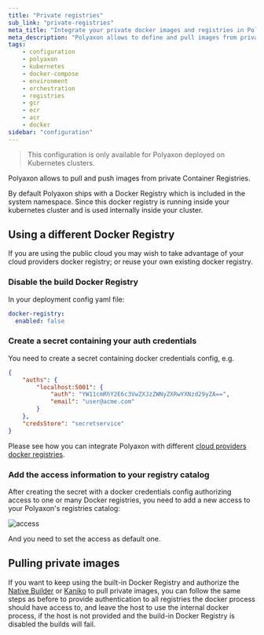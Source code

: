 ```yaml
---
title: "Private registries"
sub_link: "private-registries"
meta_title: "Integrate your private docker images and registries in Polyaxon - Configuration"
meta_description: "Polyaxon allows to define and pull images from private Container Registries."
tags:
    - configuration
    - polyaxon
    - kubernetes
    - docker-compose
    - environment
    - orchestration
    - registries
    - gcr
    - ecr
    - acr
    - docker
sidebar: "configuration"
---
```


<blockquote class="warning">This configuration is only available for Polyaxon deployed on Kubernetes clusters.</blockquote>

Polyaxon allows to pull and push images from private Container Registries.

By default Polyaxon ships with a Docker Registry which is included in the system namespace. 
Since this docker registry is running inside your kubernetes cluster and is used internally inside your cluster.

## Using a different Docker Registry

If you are using the public cloud you may wish to take advantage of your cloud providers docker registry; or reuse your own existing docker registry.

### Disable the build Docker Registry

In your deployment config yaml file:

```yaml
docker-registry:
  enabled: false
```

### Create a secret containing your auth credentials

You need to create a secret containing docker credentials config, e.g.

```json
{
    "auths": {
        "localhost:5001": {
            "auth": "YW11cmRhY2E6c3VwZXJzZWNyZXRwYXNzd29yZA==",
            "email": "user@acme.com"
        }
    },
    "credsStore": "secretservice"
}
``` 

Please see how you can integrate Polyaxon with different [cloud providers docker registries](/integrations/registry/).

### Add the access information to your registry catalog

After creating the secret with a docker credentials config authorizing access to one or many Docker registries, 
you need to add a new access to your Polyaxon's registries catalog:

![access](../../content/images/integrations/docker-access.png)

And you need to set the access as default one.  

## Pulling private images

If you want to keep using the built-in Docker Registry and authorize the [Native Builder](/integrations/native-build/) or [Kaniko](/integrations/kaniko/) to pull private images, 
you can follow the same steps as before to provide authentication to all registries the docker process should have access to, 
and leave the host to use the internal docker process, if the host is not provided and the build-in Docker Registry is disabled the builds will fail.
